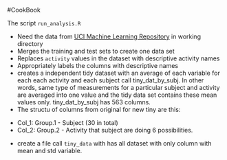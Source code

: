 #CookBook

The script `run_analysis.R`
- Need the data from
  [UCI Machine Learning Repository](http://archive.ics.uci.edu/ml/index.html) in working directory
- Merges the training and test sets to create one data set
- Replaces `activity` values in the dataset with descriptive activity names
- Appropriately labels the columns with descriptive names
- creates a independent tidy dataset with an average of each variable
  for each each activity and each subject call tiny_dat_by_subj. In other words, same type of
  measurements for a particular subject and activity are averaged into one value
  and the tidy data set contains these mean values only. tiny_dat_by_subj has 563 columns.
- The structu of columns from original for new tiny are this:

* Col_1:  Group.1 - Subject (30 in total)
* Col_2:  Group.2 - Activity that subject are doing 6 possibilities.


- create a file call `tiny_data` with has all dataset with only column with mean and std variable.


